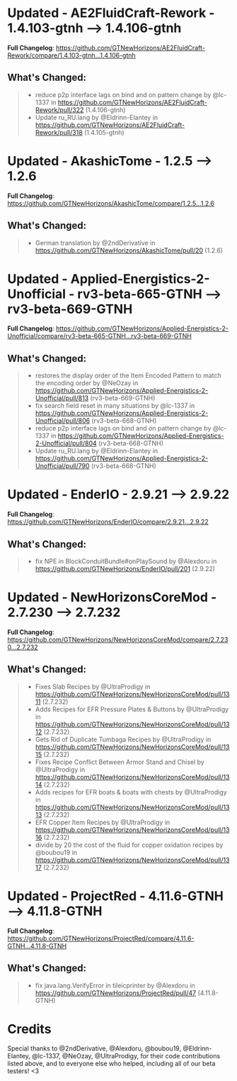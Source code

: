 # Updated - AE2FluidCraft-Rework - 1.4.103-gtnh --> 1.4.106-gtnh
**Full Changelog**: https://github.com/GTNewHorizons/AE2FluidCraft-Rework/compare/1.4.103-gtnh...1.4.106-gtnh

## What's Changed:
>* reduce p2p interface lags on bind and on pattern change by @lc-1337 in https://github.com/GTNewHorizons/AE2FluidCraft-Rework/pull/322 (1.4.106-gtnh)
>* Update ru_RU.lang by @Eldrinn-Elantey in https://github.com/GTNewHorizons/AE2FluidCraft-Rework/pull/318 (1.4.105-gtnh)

# Updated - AkashicTome - 1.2.5 --> 1.2.6
**Full Changelog**: https://github.com/GTNewHorizons/AkashicTome/compare/1.2.5...1.2.6

## What's Changed:
>* German translation by @2ndDerivative in https://github.com/GTNewHorizons/AkashicTome/pull/20 (1.2.6)

# Updated - Applied-Energistics-2-Unofficial - rv3-beta-665-GTNH --> rv3-beta-669-GTNH
**Full Changelog**: https://github.com/GTNewHorizons/Applied-Energistics-2-Unofficial/compare/rv3-beta-665-GTNH...rv3-beta-669-GTNH

## What's Changed:
>* restores the display order of the Item Encoded Pattern to match the encoding order by @NeOzay in https://github.com/GTNewHorizons/Applied-Energistics-2-Unofficial/pull/813 (rv3-beta-669-GTNH)
>* fix search field reset in many situations by @lc-1337 in https://github.com/GTNewHorizons/Applied-Energistics-2-Unofficial/pull/806 (rv3-beta-668-GTNH)
>* reduce p2p interface lags on bind and on pattern change by @lc-1337 in https://github.com/GTNewHorizons/Applied-Energistics-2-Unofficial/pull/804 (rv3-beta-668-GTNH)
>* Update ru_RU.lang by @Eldrinn-Elantey in https://github.com/GTNewHorizons/Applied-Energistics-2-Unofficial/pull/790 (rv3-beta-668-GTNH)

# Updated - EnderIO - 2.9.21 --> 2.9.22
**Full Changelog**: https://github.com/GTNewHorizons/EnderIO/compare/2.9.21...2.9.22

## What's Changed:
>* fix NPE in BlockConduitBundle#onPlaySound by @Alexdoru in https://github.com/GTNewHorizons/EnderIO/pull/201 (2.9.22)

# Updated - NewHorizonsCoreMod - 2.7.230 --> 2.7.232
**Full Changelog**: https://github.com/GTNewHorizons/NewHorizonsCoreMod/compare/2.7.230...2.7.232

## What's Changed:
>* Fixes Slab Recipes by @UltraProdigy in https://github.com/GTNewHorizons/NewHorizonsCoreMod/pull/1311 (2.7.232)
>* Adds Recipes for EFR Pressure Plates & Buttons by @UltraProdigy in https://github.com/GTNewHorizons/NewHorizonsCoreMod/pull/1312 (2.7.232)
>* Gets Rid of Duplicate Tumbaga Recipes by @UltraProdigy in https://github.com/GTNewHorizons/NewHorizonsCoreMod/pull/1315 (2.7.232)
>* Fixes Recipe Conflict Between Armor Stand and Chisel by @UltraProdigy in https://github.com/GTNewHorizons/NewHorizonsCoreMod/pull/1314 (2.7.232)
>* Adds recipes for EFR boats & boats with chests by @UltraProdigy in https://github.com/GTNewHorizons/NewHorizonsCoreMod/pull/1313 (2.7.232)
>* EFR Copper Item Recipes by @UltraProdigy in https://github.com/GTNewHorizons/NewHorizonsCoreMod/pull/1316 (2.7.232)
>* divide by 20 the cost of the fluid for copper oxidation recipes by @boubou19 in https://github.com/GTNewHorizons/NewHorizonsCoreMod/pull/1317 (2.7.232)

# Updated - ProjectRed - 4.11.6-GTNH --> 4.11.8-GTNH
**Full Changelog**: https://github.com/GTNewHorizons/ProjectRed/compare/4.11.6-GTNH...4.11.8-GTNH

## What's Changed:
>* fix java.lang.VerifyError in tileicprinter by @Alexdoru in https://github.com/GTNewHorizons/ProjectRed/pull/47 (4.11.8-GTNH)

# Credits
Special thanks to @2ndDerivative, @Alexdoru, @boubou19, @Eldrinn-Elantey, @lc-1337, @NeOzay, @UltraProdigy, for their code contributions listed above, and to everyone else who helped, including all of our beta testers! <3
